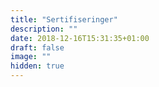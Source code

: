 ```yaml
---
title: "Sertifiseringer"
description: ""
date: 2018-12-16T15:31:35+01:00
draft: false
image: ""
hidden: true
---
```


